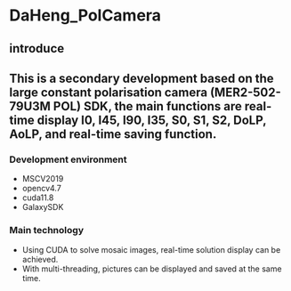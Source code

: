 # DaHeng_PolCamera
## introduce
This is a secondary development based on the large constant polarisation camera (MER2-502-79U3M POL) SDK, the main functions are real-time display I0, I45, I90, I35, S0, S1, S2, DoLP, AoLP, and real-time saving function.
---
### Development environment
* MSCV2019
* opencv4.7
* cuda11.8
* GalaxySDK
### Main technology
* Using CUDA to solve mosaic images, real-time solution display can be achieved.
* With multi-threading, pictures can be displayed and saved at the same time.

